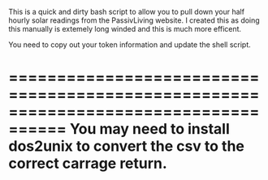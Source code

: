 This is a quick and dirty bash script to allow you to pull down your half hourly solar readings from the PassivLiving website. 
I created this as doing this manually is extemely long winded and this is much more efficent.

You need to copy out your token information and update the shell script.

====================================================================================
You may need to install dos2unix to convert the csv to the correct carrage return.
====================================================================================
